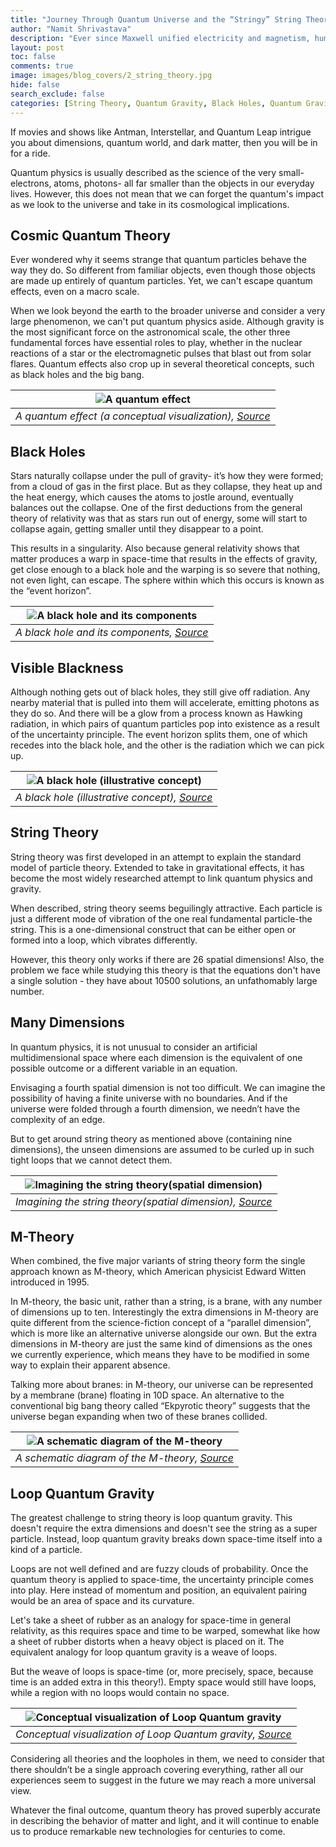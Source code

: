 ```yaml
---
title: "Journey Through Quantum Universe and the “Stringy” String Theory"
author: "Namit Shrivastava"
description: "Ever since Maxwell unified electricity and magnetism, humanity has been attempting to find a single grand unified theory for everything. String Theory is one of our best stabs at this unified theory."
layout: post
toc: false
comments: true
image: images/blog_covers/2_string_theory.jpg
hide: false
search_exclude: false
categories: [String Theory, Quantum Gravity, Black Holes, Quantum Gravity]
---
```


If movies and shows like Antman, Interstellar, and Quantum Leap intrigue you about dimensions, quantum world, and dark matter, then you will be in for a ride.

Quantum physics is usually described as the science of the very small-electrons, atoms, photons- all far smaller than the objects in our everyday lives. However, this does not mean that we can forget the quantum's impact as we look to the universe and take in its cosmological implications.  


## Cosmic Quantum Theory

Ever wondered why it seems strange that quantum particles behave the way they do. So different from familiar objects, even though those objects are made up entirely of quantum particles. Yet, we can't escape quantum effects, even on a macro scale.

When we look beyond the earth to the broader universe and consider a very large phenomenon, we can't put quantum physics aside. Although gravity is the most significant force on the astronomical scale, the other three fundamental forces have essential roles to play, whether in the nuclear reactions of a star or the electromagnetic pulses that blast out from solar flares. Quantum effects also crop up in several theoretical concepts, such as black holes and the big bang.


|![A quantum effect](https://raw.githubusercontent.com/TRAC-BITS-PILANI/blog/master/assets/blog/2_string_theory/effect.jpg) | 
|:--:| 
| *A quantum effect (a conceptual visualization), [Source](https://scinotions.com/wp-content/uploads/2014/03/parallel-universes-560x416.jpg)* |


## Black Holes

Stars naturally collapse under the pull of gravity- it’s how they were formed; from a cloud of gas in the first place. But as they collapse, they heat up and the heat energy, which causes the atoms to jostle around, eventually balances out the collapse. One of the first deductions from the general theory of relativity was that as stars run out of energy, some will start to collapse again, getting smaller until they disappear to a point.

This results in a singularity. Also because general relativity shows that matter produces a warp in space-time that results in the effects of gravity, get close enough to a black hole and the warping is so severe that nothing, not even light, can escape. The sphere within which this occurs is known as the “event horizon”.


|![A black hole and its components](https://raw.githubusercontent.com/TRAC-BITS-PILANI/blog/master/assets/blog/2_string_theory/blackhole.png) | 
|:--:| 
| *A black hole and its components, [Source](https://chandra.harvard.edu/blackhole/images/anatomy.png)* |


## Visible Blackness

Although nothing gets out of black holes, they still give off radiation. Any nearby material that is pulled into them will accelerate, emitting photons as they do so. And there will be a glow from a process known as Hawking radiation, in which pairs of quantum particles pop into existence as a result of the uncertainty principle. The event horizon splits them, one of which recedes into the black hole, and the other is the radiation which we can pick up.


|![A black hole (illustrative concept)](https://raw.githubusercontent.com/TRAC-BITS-PILANI/blog/master/assets/blog/2_string_theory/notherone.jpg) | 
|:--:| 
| *A black hole (illustrative concept), [Source](https://cdn.images.express.co.uk/img/dynamic/151/590x/Black-hole-news-ghost-galaxy-supermassive-black-hole-birth-1309237.jpg?r=1594716098941)* |


## String Theory

String theory was first developed in an attempt to explain the standard model of particle theory. Extended to take in gravitational effects, it has become the most widely researched attempt to link quantum physics and gravity.

When described, string theory seems beguilingly attractive. Each particle is just a different mode of vibration of the one real fundamental particle-the string. This is a one-dimensional construct that can be either open or formed into a loop, which vibrates differently.

However, this theory only works if there are 26 spatial dimensions! Also, the problem we face while studying this theory is that the equations don't have a single solution - they have about 10500 solutions, an unfathomably large number.

## Many Dimensions

In quantum physics, it is not unusual to consider an artificial multidimensional space where each dimension is the equivalent of one possible outcome or a different variable in an equation.

Envisaging a fourth spatial dimension is not too difficult. We can imagine the possibility of having a finite universe with no boundaries. And if the universe were folded through a fourth dimension, we needn’t have the complexity of an edge.

But to get around string theory as mentioned above (containing nine dimensions), the unseen dimensions are assumed to be curled up in such tight loops that we cannot detect them.


|![Imagining the string theory(spatial dimension)](https://raw.githubusercontent.com/TRAC-BITS-PILANI/blog/master/assets/blog/2_string_theory/string.jpg) | 
|:--:| 
| *Imagining the string theory(spatial dimension), [Source](https://www.hubofconsciousness.com/wp-content/uploads/2019/11/Exploring-higher-dimensions-1.jpg)* |


## M-Theory

When combined, the five major variants of string theory form the single approach known as M-theory, which American physicist Edward Witten introduced in 1995.

In M-theory, the basic unit, rather than a string, is a brane, with any number of dimensions up to ten. Interestingly the extra dimensions in M-theory are quite different from the science-fiction concept of a “parallel dimension”, which is more like an alternative universe alongside our own. But the extra dimensions in M-theory are just the same kind of dimensions as the ones we currently experience, which means they have to be modified in some way to explain their apparent absence.

Talking more about branes: in M-theory, our universe can be represented by a membrane (brane) floating in 10D space. An alternative to the conventional big bang theory called “Ekpyrotic theory” suggests that the universe began expanding when two of these branes collided.


|![A schematic diagram of the M-theory](https://raw.githubusercontent.com/TRAC-BITS-PILANI/blog/master/assets/blog/2_string_theory/m.jpg) | 
|:--:| 
| *A schematic diagram of the M-theory, [Source](https://d2r55xnwy6nx47.cloudfront.net/uploads/2017/12/M-Theory_Square_1920.jpg)* |


## Loop Quantum Gravity

The greatest challenge to string theory is loop quantum gravity. This doesn't require the extra dimensions and doesn't see the string as a super particle. Instead, loop quantum gravity breaks down space-time itself into a kind of a particle.

Loops are not well defined and are fuzzy clouds of probability. Once the quantum theory is applied to space-time, the uncertainty principle comes into play. Here instead of momentum and position, an equivalent pairing would be an area of space and its curvature.

Let's take a sheet of rubber as an analogy for space-time in general relativity, as this requires space and time to be warped, somewhat like how a sheet of rubber distorts when a heavy object is placed on it. The equivalent analogy for loop quantum gravity is a weave of loops.

But the weave of loops is space-time (or, more precisely, space, because time is an added extra in this theory!). Empty space would still have loops, while a region with no loops would contain no space.


|![Conceptual visualization of Loop Quantum gravity](https://raw.githubusercontent.com/TRAC-BITS-PILANI/blog/master/assets/blog/2_string_theory/gravity.png) | 
|:--:| 
| *Conceptual visualization of Loop Quantum gravity, [Source](https://lh3.googleusercontent.com/-X48FWDRisnQ/XBaRY8jpUXI/AAAAAAAAAcc/AoFx0p1rV-cjaFk5ZjLDwpbYCw4zRC2OQCHMYCw/w1200-h630-p-k-no-nu/fisica49_01.jpg)* |


Considering all theories and the loopholes in them,  we need to consider that there shouldn’t be a single approach covering everything, rather all our experiences seem to suggest in the future we may reach a more universal view.

Whatever the final outcome, quantum theory has proved superbly accurate in describing the behavior of matter and light, and it will continue to enable us to produce remarkable new technologies for centuries to come.
